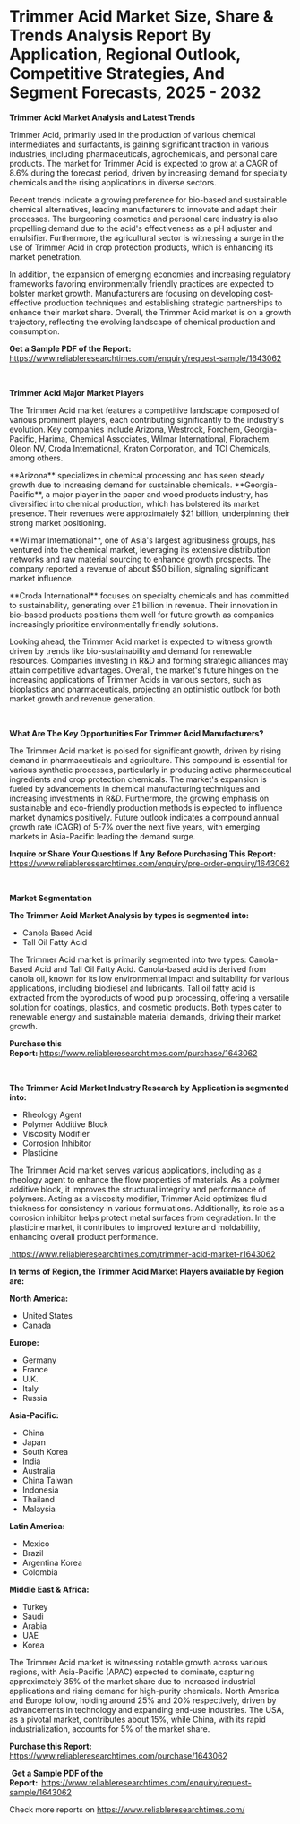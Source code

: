 <p><h1>Trimmer Acid Market Size, Share & Trends Analysis Report By Application, Regional Outlook, Competitive Strategies, And Segment Forecasts, 2025 - 2032</h1></p><p><strong>Trimmer Acid Market Analysis and Latest Trends</strong></p>
<p><p>Trimmer Acid, primarily used in the production of various chemical intermediates and surfactants, is gaining significant traction in various industries, including pharmaceuticals, agrochemicals, and personal care products. The market for Trimmer Acid is expected to grow at a CAGR of 8.6% during the forecast period, driven by increasing demand for specialty chemicals and the rising applications in diverse sectors.</p><p>Recent trends indicate a growing preference for bio-based and sustainable chemical alternatives, leading manufacturers to innovate and adapt their processes. The burgeoning cosmetics and personal care industry is also propelling demand due to the acid's effectiveness as a pH adjuster and emulsifier. Furthermore, the agricultural sector is witnessing a surge in the use of Trimmer Acid in crop protection products, which is enhancing its market penetration.</p><p>In addition, the expansion of emerging economies and increasing regulatory frameworks favoring environmentally friendly practices are expected to bolster market growth. Manufacturers are focusing on developing cost-effective production techniques and establishing strategic partnerships to enhance their market share. Overall, the Trimmer Acid market is on a growth trajectory, reflecting the evolving landscape of chemical production and consumption.</p></p>
<p><strong>Get a Sample PDF of the Report:&nbsp;</strong> <a href="https://www.reliableresearchtimes.com/enquiry/request-sample/1643062?utm_campaign=1940&utm_medium=2&utm_source=Github&utm_content=ia&utm_term=12012025&utm_id=trimmer-acid">https://www.reliableresearchtimes.com/enquiry/request-sample/1643062</a></p>
<p>&nbsp;</p>
<p><strong>Trimmer Acid Major Market Players</strong></p>
<p><p>The Trimmer Acid market features a competitive landscape composed of various prominent players, each contributing significantly to the industry's evolution. Key companies include Arizona, Westrock, Forchem, Georgia-Pacific, Harima, Chemical Associates, Wilmar International, Florachem, Oleon NV, Croda International, Kraton Corporation, and TCI Chemicals, among others.</p><p>**Arizona** specializes in chemical processing and has seen steady growth due to increasing demand for sustainable chemicals. **Georgia-Pacific**, a major player in the paper and wood products industry, has diversified into chemical production, which has bolstered its market presence. Their revenues were approximately $21 billion, underpinning their strong market positioning.</p><p>**Wilmar International**, one of Asia's largest agribusiness groups, has ventured into the chemical market, leveraging its extensive distribution networks and raw material sourcing to enhance growth prospects. The company reported a revenue of about $50 billion, signaling significant market influence.</p><p>**Croda International** focuses on specialty chemicals and has committed to sustainability, generating over £1 billion in revenue. Their innovation in bio-based products positions them well for future growth as companies increasingly prioritize environmentally friendly solutions.</p><p>Looking ahead, the Trimmer Acid market is expected to witness growth driven by trends like bio-sustainability and demand for renewable resources. Companies investing in R&D and forming strategic alliances may attain competitive advantages. Overall, the market's future hinges on the increasing applications of Trimmer Acids in various sectors, such as bioplastics and pharmaceuticals, projecting an optimistic outlook for both market growth and revenue generation.</p></p>
<p>&nbsp;</p>
<p><strong>What Are The Key Opportunities For Trimmer Acid Manufacturers?</strong></p>
<p><p>The Trimmer Acid market is poised for significant growth, driven by rising demand in pharmaceuticals and agriculture. This compound is essential for various synthetic processes, particularly in producing active pharmaceutical ingredients and crop protection chemicals. The market's expansion is fueled by advancements in chemical manufacturing techniques and increasing investments in R&D. Furthermore, the growing emphasis on sustainable and eco-friendly production methods is expected to influence market dynamics positively. Future outlook indicates a compound annual growth rate (CAGR) of 5-7% over the next five years, with emerging markets in Asia-Pacific leading the demand surge.</p></p>
<p><strong>Inquire or Share Your Questions If Any Before Purchasing This Report:</strong> <a href="https://www.reliableresearchtimes.com/enquiry/pre-order-enquiry/1643062?utm_campaign=1940&utm_medium=2&utm_source=Github&utm_content=ia&utm_term=12012025&utm_id=trimmer-acid">https://www.reliableresearchtimes.com/enquiry/pre-order-enquiry/1643062</a></p>
<p>&nbsp;</p>
<p><strong>Market Segmentation</strong></p>
<p><strong>The Trimmer Acid Market Analysis by types is segmented into:</strong></p>
<p><ul><li>Canola Based Acid</li><li>Tall Oil Fatty Acid</li></ul></p>
<p><p>The Trimmer Acid market is primarily segmented into two types: Canola-Based Acid and Tall Oil Fatty Acid. Canola-based acid is derived from canola oil, known for its low environmental impact and suitability for various applications, including biodiesel and lubricants. Tall oil fatty acid is extracted from the byproducts of wood pulp processing, offering a versatile solution for coatings, plastics, and cosmetic products. Both types cater to renewable energy and sustainable material demands, driving their market growth.</p></p>
<p><strong>Purchase this Report:&nbsp;</strong><a href="https://www.reliableresearchtimes.com/purchase/1643062?utm_campaign=1940&utm_medium=2&utm_source=Github&utm_content=ia&utm_term=12012025&utm_id=trimmer-acid">https://www.reliableresearchtimes.com/purchase/1643062</a></p>
<p>&nbsp;</p>
<p><strong>The Trimmer Acid Market Industry Research by Application is segmented into:</strong></p>
<p><ul><li>Rheology Agent</li><li>Polymer Additive Block</li><li>Viscosity Modifier</li><li>Corrosion Inhibitor</li><li>Plasticine</li></ul></p>
<p><p>The Trimmer Acid market serves various applications, including as a rheology agent to enhance the flow properties of materials. As a polymer additive block, it improves the structural integrity and performance of polymers. Acting as a viscosity modifier, Trimmer Acid optimizes fluid thickness for consistency in various formulations. Additionally, its role as a corrosion inhibitor helps protect metal surfaces from degradation. In the plasticine market, it contributes to improved texture and moldability, enhancing overall product performance.</p></p>
<p><a href="https://www.reliableresearchtimes.com/trimmer-acid-market-r1643062?utm_campaign=1940&utm_medium=2&utm_source=Github&utm_content=ia&utm_term=12012025&utm_id=trimmer-acid">&nbsp;https://www.reliableresearchtimes.com/trimmer-acid-market-r1643062</a></p>
<p><strong>In terms of Region, the Trimmer Acid Market Players available by Region are:</strong></p>
<p>
    <p> <strong> North America: </strong>
        <ul>
            <li>United States</li>
            <li>Canada</li>
        </ul>
        </p> 
    <p> <strong> Europe: </strong>
        <ul>
            <li>Germany</li>
            <li>France</li>
            <li>U.K.</li>
            <li>Italy</li>
            <li>Russia</li>
        </ul>
        </p> 
    <p> <strong> Asia-Pacific: </strong>
        <ul>
            <li>China</li>
            <li>Japan</li>
            <li>South Korea</li>
            <li>India</li>
            <li>Australia</li>
            <li>China Taiwan</li>
            <li>Indonesia</li>
            <li>Thailand</li>
            <li>Malaysia</li>
        </ul>
        </p> 
    <p> <strong> Latin America: </strong>
        <ul>
            <li>Mexico</li>
            <li>Brazil</li>
            <li>Argentina Korea</li>
            <li>Colombia</li>
        </ul>
        </p> 
    <p> <strong> Middle East & Africa: </strong>
        <ul>
            <li>Turkey</li>
            <li>Saudi</li>
            <li>Arabia</li>
            <li>UAE</li>
            <li>Korea</li>
        </ul>
    </p>
    </p>
<p><p>The Trimmer Acid market is witnessing notable growth across various regions, with Asia-Pacific (APAC) expected to dominate, capturing approximately 35% of the market share due to increased industrial applications and rising demand for high-purity chemicals. North America and Europe follow, holding around 25% and 20% respectively, driven by advancements in technology and expanding end-use industries. The USA, as a pivotal market, contributes about 15%, while China, with its rapid industrialization, accounts for 5% of the market share.</p></p>
<p><strong>Purchase this Report: </strong><a href="https://www.reliableresearchtimes.com/purchase/1643062?utm_campaign=1940&utm_medium=2&utm_source=Github&utm_content=ia&utm_term=12012025&utm_id=trimmer-acid">https://www.reliableresearchtimes.com/purchase/1643062</a></p>
<p>&nbsp;<strong>Get a Sample PDF of the Report:&nbsp;&nbsp;</strong><a href="https://www.reliableresearchtimes.com/enquiry/request-sample/1643062?utm_campaign=1940&utm_medium=2&utm_source=Github&utm_content=ia&utm_term=12012025&utm_id=trimmer-acid">https://www.reliableresearchtimes.com/enquiry/request-sample/1643062</a></p>
<p><strong></strong></p>
<p>Check more reports on <a href="https://www.reliableresearchtimes.com/?utm_campaign=1940&utm_medium=2&utm_source=Github&utm_content=ia&utm_term=12012025&utm_id=trimmer-acid">https://www.reliableresearchtimes.com/</a></p>